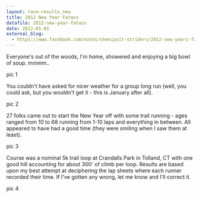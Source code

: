 ```yaml
---
layout: race-results_new
title: 2012 New Year Fatass
datafile: 2012-new-year-fatass
date: 2012-01-01
external_blog: 
  - https://www.facebook.com/notes/shenipsit-striders/2012-new-years-fat-ass-results/10150482615164279
---
```


Everyone's out of the woods, I'm home, showered and enjoying a big bowl of soup.  mmmm..

pic 1

You couldn't have asked for nicer weather for a group long run (well, you could ask, but you wouldn't get it - this is January after all).

pic 2

27 folks came out to start the New Year off with some trail running - ages ranged from 10 to 68 running from 1-10 laps and everything in between.  All appeared to have had a good time (they were smiling when I saw them at least).

pic 3

Course was a nominal 5k trail loop at Crandalls Park in Tolland, CT with one good hill accounting for about 300' of climb per loop.  Results are based upon my best attempt at deciphering the lap sheets where each runner recorded their time.  If I've gotten any wrong, let me know and I'll correct it.

pic 4